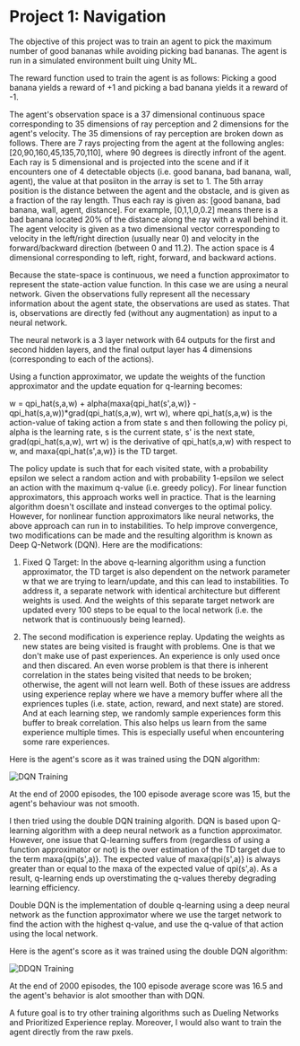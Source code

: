 [//]: # (Image References)

[dqn]: https://user-images.githubusercontent.com/23042512/45259824-d8441780-b38a-11e8-94f9-6391923aa2f7.png "DQN Training"
[ddqn]: https://user-images.githubusercontent.com/23042512/45259828-e5610680-b38a-11e8-9885-75135a438094.png "DDQN Training"


# Project 1: Navigation
The objective of this project was to train an agent to pick the maximum number of good bananas while avoiding picking bad bananas. The agent is run in a simulated environment built uing Unity ML.

The reward function used to train the agent is as follows: Picking a good banana yields a reward of +1 and picking a bad banana yields it a reward of -1.

The agent's observation space is a 37 dimensional continuous space corresponding to 35 dimensions of ray perception and 2 dimensions for the agent's velocity. The 35 dimensions of ray perception are broken down as follows. There are 7 rays projecting from the agent at the following angles: [20,90,160,45,135,70,110], where 90 degrees is directly infront of the agent. Each ray is 5 dimensional and is projected into the scene and if it encounters one of 4 detectable objects (i.e. good banana, bad banana, wall, agent), the value at that posiiton in the array is set to 1. The 5th array position is the distance between the agent and the obstacle, and is given as a fraction of the ray length. Thus each ray is given as: [good banana, bad banana, wall, agent, distance]. For example, [0,1,1,0,0.2] means there is a bad banana located 20% of the distance along the ray with a wall behind it. The agent velocity is given as a two dimensional vector corresponding to velocity in the left/right direction (usually near 0) and velocity in the forward/backward direction (between 0 and 11.2). The action space is 4 dimensional corresponding to left, right, forward, and backward actions.

Because the state-space is continuous, we need a function approximator to represent the state-action value function. In this case we are using a neural network. Given the observations fully represent all the necessary information about the agent state, the observations are used as states. That is, observations are directly fed (without any augmentation) as input to a neural network.

The neural network is a 3 layer network with 64 outputs for the first and second hidden layers, and the final output layer has 4 dimensions (corresponding to each of the actions).

Using a function approximator, we update the weights of the function approximator and the update equation for q-learning becomes:

w = qpi_hat(s,a,w) + alpha(maxa{qpi_hat(s',a,w)} - qpi_hat(s,a,w))*grad(qpi_hat(s,a,w), wrt w), where qpi_hat(s,a,w) is the action-value of taking action a from state s and then following the policy pi, alpha is the learning rate, s is the current state, s' is the next state, grad(qpi_hat(s,a,w), wrt w) is the derivative of qpi_hat(s,a,w) with respect to w, and maxa{qpi_hat(s',a,w)} is the TD target.

The policy update is such that for each visited state, with a probability epsilon we select a random action and with probability 1-epsilon we select an action with the maximum q-value (i.e. greedy policy). For linear function approximators, this approach works well in practice. That is the learning algorithm doesn't oscillate and instead converges to the optimal policy. However, for nonlinear function approximators like neural networks, the above approach can run in to instabilities. To help improve convergence, two modifications can be made and the resulting algorithm is known as Deep Q-Network (DQN). Here are the modifications:

1. Fixed Q Target: In the above q-learning algorithm using a function approximator, the TD target is also dependent on the network parameter w that we are trying to learn/update, and this can lead to instabilities. To address it, a separate network with identical architecture but different weights is used. And the weights of this separate target network are updated every 100 steps to be equal to the local network (i.e. the network that is continuously being learned).

2. The second modification is experience replay. Updating the weights as new states are being visited is fraught with problems. One is that we don't make use of past experiences. An experience is only used once and then discared. An even worse problem is that there is inherent correlation in the states being visited that needs to be broken; otherwise, the agent will not learn well. Both of these issues are address using experience replay where we have a memory buffer where all the expriences tuples (i.e. state, action, reward, and next state) are stored. And at each learning step, we randomly sample experiences form this buffer to break correlation. This also helps us learn from the same experience multiple times. This is especially useful when encountering some rare experiences.

Here is the agent's score as it was trained using the DQN algorithm:

![DQN Training][dqn]

At the end of 2000 episodes, the 100 episode average score was 15, but the agent's behaviour was not smooth.

I then tried using the double DQN training algorith. DQN is based upon Q-learning algorithm with a deep neural network as a function approximator. However, one issue that Q-learning suffers from (regardless of using a function approximator or not) is the over estimation of the TD target due to the term maxa{qpi(s',a)}. The expected value of maxa{qpi(s',a)} is always greater than or equal to the maxa of the expected value of qpi(s',a). As a result, q-learning ends up overstimating the q-values thereby degrading learning efficiency.

Double DQN is the implementation of double q-learning using a deep neural network as the function approximator where we use the target network to find the action with the highest q-value, and use the q-value of that action using the local network.

Here is the agent's score as it was trained using the double DQN algorithm:

![DDQN Training][ddqn]

At the end of 2000 episodes, the 100 episode average score was 16.5 and the agent's behavior is alot smoother than with DQN.

A future goal is to try other training algorithms such as Dueling Networks and Prioritized Experience replay. Moreover, I would also want to train the agent directly from the raw pxels.
